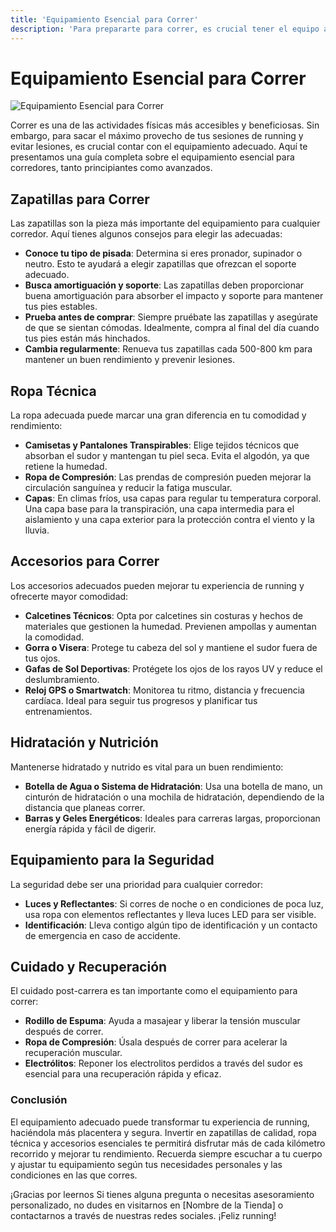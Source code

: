 ```yaml
---
title: 'Equipamiento Esencial para Correr'
description: 'Para prepararte para correr, es crucial tener el equipo adecuado que te permita disfrutar de tus sesiones de manera cómoda y segura'
---
```


# Equipamiento Esencial para Correr

![Equipamiento Esencial para Correr](/blogs/equipacion-correr.jpg)

Correr es una de las actividades físicas más accesibles y beneficiosas. Sin embargo, para sacar el máximo provecho de tus sesiones de running y evitar lesiones, es crucial contar con el equipamiento adecuado. Aquí te presentamos una guía completa sobre el equipamiento esencial para corredores, tanto principiantes como avanzados.

## Zapatillas para Correr

Las zapatillas son la pieza más importante del equipamiento para cualquier corredor. Aquí tienes algunos consejos para elegir las adecuadas:

- **Conoce tu tipo de pisada**: Determina si eres pronador, supinador o neutro. Esto te ayudará a elegir zapatillas que ofrezcan el soporte adecuado.
- **Busca amortiguación y soporte**: Las zapatillas deben proporcionar buena amortiguación para absorber el impacto y soporte para mantener tus pies estables.
- **Prueba antes de comprar**: Siempre pruébate las zapatillas y asegúrate de que se sientan cómodas. Idealmente, compra al final del día cuando tus pies están más hinchados.
- **Cambia regularmente**: Renueva tus zapatillas cada 500-800 km para mantener un buen rendimiento y prevenir lesiones.

## Ropa Técnica

La ropa adecuada puede marcar una gran diferencia en tu comodidad y rendimiento:

- **Camisetas y Pantalones Transpirables**: Elige tejidos técnicos que absorban el sudor y mantengan tu piel seca. Evita el algodón, ya que retiene la humedad.
- **Ropa de Compresión**: Las prendas de compresión pueden mejorar la circulación sanguínea y reducir la fatiga muscular.
- **Capas**: En climas fríos, usa capas para regular tu temperatura corporal. Una capa base para la transpiración, una capa intermedia para el aislamiento y una capa exterior para la protección contra el viento y la lluvia.

## Accesorios para Correr

Los accesorios adecuados pueden mejorar tu experiencia de running y ofrecerte mayor comodidad:

- **Calcetines Técnicos**: Opta por calcetines sin costuras y hechos de materiales que gestionen la humedad. Previenen ampollas y aumentan la comodidad.
- **Gorra o Visera**: Protege tu cabeza del sol y mantiene el sudor fuera de tus ojos.
- **Gafas de Sol Deportivas**: Protégete los ojos de los rayos UV y reduce el deslumbramiento.
- **Reloj GPS o Smartwatch**: Monitorea tu ritmo, distancia y frecuencia cardíaca. Ideal para seguir tus progresos y planificar tus entrenamientos.

## Hidratación y Nutrición

Mantenerse hidratado y nutrido es vital para un buen rendimiento:

- **Botella de Agua o Sistema de Hidratación**: Usa una botella de mano, un cinturón de hidratación o una mochila de hidratación, dependiendo de la distancia que planeas correr.
- **Barras y Geles Energéticos**: Ideales para carreras largas, proporcionan energía rápida y fácil de digerir.

## Equipamiento para la Seguridad

La seguridad debe ser una prioridad para cualquier corredor:

- **Luces y Reflectantes**: Si corres de noche o en condiciones de poca luz, usa ropa con elementos reflectantes y lleva luces LED para ser visible.
- **Identificación**: Lleva contigo algún tipo de identificación y un contacto de emergencia en caso de accidente.

## Cuidado y Recuperación

El cuidado post-carrera es tan importante como el equipamiento para correr:

- **Rodillo de Espuma**: Ayuda a masajear y liberar la tensión muscular después de correr.
- **Ropa de Compresión**: Úsala después de correr para acelerar la recuperación muscular.
- **Electrólitos**: Reponer los electrolitos perdidos a través del sudor es esencial para una recuperación rápida y eficaz.

### Conclusión

El equipamiento adecuado puede transformar tu experiencia de running, haciéndola más placentera y segura. Invertir en zapatillas de calidad, ropa técnica y accesorios esenciales te permitirá disfrutar más de cada kilómetro recorrido y mejorar tu rendimiento. Recuerda siempre escuchar a tu cuerpo y ajustar tu equipamiento según tus necesidades personales y las condiciones en las que corres.

¡Gracias por leernos Si tienes alguna pregunta o necesitas asesoramiento personalizado, no dudes en visitarnos en [Nombre de la Tienda] o contactarnos a través de nuestras redes sociales. ¡Feliz running!
